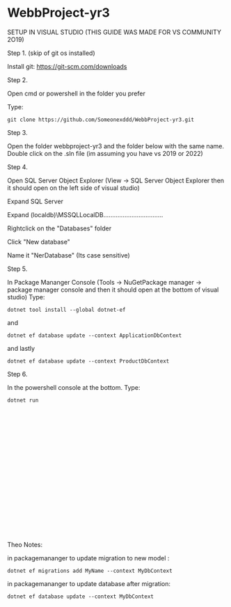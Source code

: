 ﻿# WebbProject-yr3

SETUP IN VISUAL STUDIO (THIS GUIDE WAS MADE FOR VS COMMUNITY 2O19)

Step 1. (skip of git os installed) 

Install git:
https://git-scm.com/downloads

Step 2.

Open cmd or powershell in the folder you prefer 

Type:
```
git clone https://github.com/Someonexddd/WebbProject-yr3.git
```


Step 3.

Open the folder webbproject-yr3 and the folder below with the same name. 
Double click on the .sln file (im assuming you have vs 2019 or 2022)


Step 4.

Open SQL Server Object Explorer (View -> SQL Server Object Explorer then it should open on the left side of visual studio)

Expand SQL Server

Expand (localdb)\MSSQLLocalDB..................................

Rightclick on the "Databases" folder

Click "New database"

Name it "NerDatabase" (Its case sensitive)


Step 5.

In Package Mananger Console (Tools -> NuGetPackage manager ->  package manager console and then it should open at the bottom of visual studio)
Type:
```
dotnet tool install --global dotnet-ef
```
and
```
dotnet ef database update --context ApplicationDbContext
```
and lastly
```
dotnet ef database update --context ProductDbContext
```

Step 6.

In the powershell console at the bottom. 
Type:
```
dotnet run
```
<pre>


















</pre>
Theo Notes:

in packagemananger to update migration to new model : 
```
dotnet ef migrations add MyName --context MyDbContext
```
in packagemananger to update database after migration: 
```
dotnet ef database update --context MyDbContext
```
